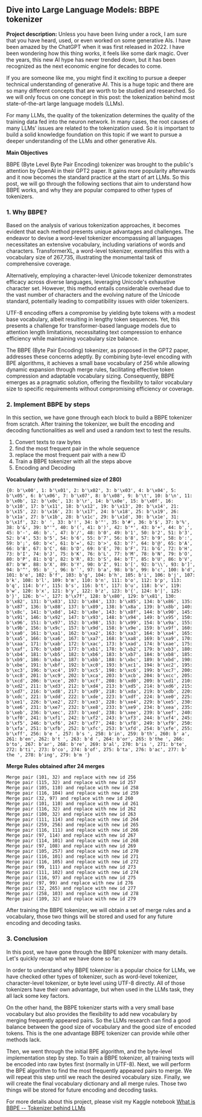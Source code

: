 ## Dive into Large Language Models: BBPE tokenizer
**Project description:** 
Unless you have been living under a rock, I am sure that you have heard, used, or even worked on some generative AIs. I have been amazed by the ChatGPT when it was first released in 2022. I have been wondering how this thing works, it feels like some dark magic. Over the years, this new AI hype has never trended down, but it has been recognized as the next economic engine for decades to come.

If you are someone like me, you might find it exciting to pursue a deeper technical understanding of generative AI. This is a huge topic and there are so many different concepts that are worth to be studied and researched. So we will only focus on one concept in this post: the tokenization behind most state-of-the-art large language models (LLMs).

For many LLMs, the quality of the tokenization determines the quality of the training data fed into the neuron network. In many cases, the root causes of many LLMs' issues are related to the tokenization used. So it is important to build a solid knowledge foundation on this topic if we want to pursue a deeper understanding of the LLMs and other generative AIs.

**Main Objectives**

BBPE (Byte Level Byte Pair Encoding) tokenizer was brought to the public's attention by OpenAI in their GPT2 paper. It gains more popularity afterwards and it now becomes the standard practice at the start of art LLMs. So this post, we will go through the following sections that aim to understand how BBPE works, and why they are popular compared to other types of tokenizers.

### 1. Why BBPE? 


Based on the analysis of various tokenization approaches, it becomes evident that each method presents unique advantages and challenges. The endeavor to devise a word-level tokenizer encompassing all languages necessitates an extensive vocabulary, including variations of words and characters. TransformerXL, a word-level tokenizer, exemplifies this with a vocabulary size of 267,735, illustrating the monumental task of comprehensive coverage.

Alternatively, employing a character-level Unicode tokenizer demonstrates efficacy across diverse languages, leveraging Unicode's exhaustive character set. However, this method entails considerable overhead due to the vast number of characters and the evolving nature of the Unicode standard, potentially leading to compatibility issues with older tokenizers.

UTF-8 encoding offers a compromise by yielding byte tokens with a modest base vocabulary, albeit resulting in lengthy token sequences. Yet, this presents a challenge for transformer-based language models due to attention length limitations, necessitating text compression to enhance efficiency while maintaining vocabulary size balance.

The BBPE (Byte Pair Encoding) tokenizer, as proposed in the GPT2 paper, addresses these concerns adeptly. By combining byte-level encoding with BPE algorithms, it achieves a small base vocabulary of 256 while allowing dynamic expansion through merge rules, facilitating effective token compression and adaptable vocabulary sizing. Consequently, BBPE emerges as a pragmatic solution, offering the flexibility to tailor vocabulary size to specific requirements without compromising efficiency or coverage.

### 2. Implement BBPE by steps

In this section, we have gone through each block to build a BBPE tokenizer from scratch. After training the tokenizer, we built the encoding and decoding functionalities as well and used a random text to test the results. 

1. Convert texts to raw bytes
2. find the most frequent pair in the whole sequence
3. replace the most frequent pair with a new ID
4. Train a BBPE tokenizer with all the steps above
5. Encoding and Decoding

**Vocabulary (with predetermined size of 280)**
```
{0: b'\x00', 1: b'\x01', 2: b'\x02', 3: b'\x03', 4: b'\x04', 5: b'\x05', 6: b'\x06', 7: b'\x07', 8: b'\x08', 9: b'\t', 10: b'\n', 11: b'\x0b', 12: b'\x0c', 13: b'\r', 14: b'\x0e', 15: b'\x0f', 16: b'\x10', 17: b'\x11', 18: b'\x12', 19: b'\x13', 20: b'\x14', 21: b'\x15', 22: b'\x16', 23: b'\x17', 24: b'\x18', 25: b'\x19', 26: b'\x1a', 27: b'\x1b', 28: b'\x1c', 29: b'\x1d', 30: b'\x1e', 31: b'\x1f', 32: b' ', 33: b'!', 34: b'"', 35: b'#', 36: b'$', 37: b'%', 38: b'&', 39: b"'", 40: b'(', 41: b')', 42: b'*', 43: b'+', 44: b',', 45: b'-', 46: b'.', 47: b'/', 48: b'0', 49: b'1', 50: b'2', 51: b'3', 52: b'4', 53: b'5', 54: b'6', 55: b'7', 56: b'8', 57: b'9', 58: b':', 59: b';', 60: b'<', 61: b'=', 62: b'>', 63: b'?', 64: b'@', 65: b'A', 66: b'B', 67: b'C', 68: b'D', 69: b'E', 70: b'F', 71: b'G', 72: b'H', 73: b'I', 74: b'J', 75: b'K', 76: b'L', 77: b'M', 78: b'N', 79: b'O', 80: b'P', 81: b'Q', 82: b'R', 83: b'S', 84: b'T', 85: b'U', 86: b'V', 87: b'W', 88: b'X', 89: b'Y', 90: b'Z', 91: b'[', 92: b'\\', 93: b']', 94: b'^', 95: b'_', 96: b'`', 97: b'a', 98: b'b', 99: b'c', 100: b'd', 101: b'e', 102: b'f', 103: b'g', 104: b'h', 105: b'i', 106: b'j', 107: b'k', 108: b'l', 109: b'm', 110: b'n', 111: b'o', 112: b'p', 113: b'q', 114: b'r', 115: b's', 116: b't', 117: b'u', 118: b'v', 119: b'w', 120: b'x', 121: b'y', 122: b'z', 123: b'{', 124: b'|', 125: b'}', 126: b'~', 127: b'\x7f', 128: b'\x80', 129: b'\x81', 130: b'\x82', 131: b'\x83', 132: b'\x84', 133: b'\x85', 134: b'\x86', 135: b'\x87', 136: b'\x88', 137: b'\x89', 138: b'\x8a', 139: b'\x8b', 140: b'\x8c', 141: b'\x8d', 142: b'\x8e', 143: b'\x8f', 144: b'\x90', 145: b'\x91', 146: b'\x92', 147: b'\x93', 148: b'\x94', 149: b'\x95', 150: b'\x96', 151: b'\x97', 152: b'\x98', 153: b'\x99', 154: b'\x9a', 155: b'\x9b', 156: b'\x9c', 157: b'\x9d', 158: b'\x9e', 159: b'\x9f', 160: b'\xa0', 161: b'\xa1', 162: b'\xa2', 163: b'\xa3', 164: b'\xa4', 165: b'\xa5', 166: b'\xa6', 167: b'\xa7', 168: b'\xa8', 169: b'\xa9', 170: b'\xaa', 171: b'\xab', 172: b'\xac', 173: b'\xad', 174: b'\xae', 175: b'\xaf', 176: b'\xb0', 177: b'\xb1', 178: b'\xb2', 179: b'\xb3', 180: b'\xb4', 181: b'\xb5', 182: b'\xb6', 183: b'\xb7', 184: b'\xb8', 185: b'\xb9', 186: b'\xba', 187: b'\xbb', 188: b'\xbc', 189: b'\xbd', 190: b'\xbe', 191: b'\xbf', 192: b'\xc0', 193: b'\xc1', 194: b'\xc2', 195: b'\xc3', 196: b'\xc4', 197: b'\xc5', 198: b'\xc6', 199: b'\xc7', 200: b'\xc8', 201: b'\xc9', 202: b'\xca', 203: b'\xcb', 204: b'\xcc', 205: b'\xcd', 206: b'\xce', 207: b'\xcf', 208: b'\xd0', 209: b'\xd1', 210: b'\xd2', 211: b'\xd3', 212: b'\xd4', 213: b'\xd5', 214: b'\xd6', 215: b'\xd7', 216: b'\xd8', 217: b'\xd9', 218: b'\xda', 219: b'\xdb', 220: b'\xdc', 221: b'\xdd', 222: b'\xde', 223: b'\xdf', 224: b'\xe0', 225: b'\xe1', 226: b'\xe2', 227: b'\xe3', 228: b'\xe4', 229: b'\xe5', 230: b'\xe6', 231: b'\xe7', 232: b'\xe8', 233: b'\xe9', 234: b'\xea', 235: b'\xeb', 236: b'\xec', 237: b'\xed', 238: b'\xee', 239: b'\xef', 240: b'\xf0', 241: b'\xf1', 242: b'\xf2', 243: b'\xf3', 244: b'\xf4', 245: b'\xf5', 246: b'\xf6', 247: b'\xf7', 248: b'\xf8', 249: b'\xf9', 250: b'\xfa', 251: b'\xfb', 252: b'\xfc', 253: b'\xfd', 254: b'\xfe', 255: b'\xff', 256: b'e ', 257: b's ', 258: b'in', 259: b'th', 260: b' a', 261: b'en', 262: b't ', 263: b'd ', 264: b'or', 265: b'the ', 266: b'to', 267: b'ar', 268: b're', 269: b'al', 270: b'is ', 271: b'te', 272: b'ti', 273: b'co', 274: b'of', 275: b'ta', 276: b'ac', 277: b' the ', 278: b'ing', 279: b'm '}
```

**Merge Rules obtained after 24 merges**
```
Merge pair (101, 32) and replace with new id 256
Merge pair (115, 32) and replace with new id 257
Merge pair (105, 110) and replace with new id 258
Merge pair (116, 104) and replace with new id 259
Merge pair (32, 97) and replace with new id 260
Merge pair (101, 110) and replace with new id 261
Merge pair (116, 32) and replace with new id 262
Merge pair (100, 32) and replace with new id 263
Merge pair (111, 114) and replace with new id 264
Merge pair (259, 256) and replace with new id 265
Merge pair (116, 111) and replace with new id 266
Merge pair (97, 114) and replace with new id 267
Merge pair (114, 101) and replace with new id 268
Merge pair (97, 108) and replace with new id 269
Merge pair (105, 257) and replace with new id 270
Merge pair (116, 101) and replace with new id 271
Merge pair (116, 105) and replace with new id 272
Merge pair (99, 111) and replace with new id 273
Merge pair (111, 102) and replace with new id 274
Merge pair (116, 97) and replace with new id 275
Merge pair (97, 99) and replace with new id 276
Merge pair (32, 265) and replace with new id 277
Merge pair (258, 103) and replace with new id 278
Merge pair (109, 32) and replace with new id 279
```
After training the BBPE tokenizer, we will obtain a set of merge rules and a vocabulary, those two things will be stored and used for any future encoding and decoding tasks. 

### 3. Conclusion

In this post, we have gone through the BBPE tokenizer with many details. Let's quickly recap what we have done so far:

In order to understand why BBPE tokenizer is a popular choice for LLMs, we have checked other types of tokenizer, such as word-level tokenizer, character-level tokenizer, or byte level using UTF-8 directly. All of those tokenizers have their own advantage, but when used in the LLMs task, they all lack some key factors.

On the other hand, the BBPE tokenizer starts with a very small base vocabulary but also provides the flexibility to add new vocabulary by merging frequently appeared pairs. So the LLMs research can find a good balance between the good size of vocabulary and the good size of encoded tokens. This is the one advantage BBPE tokenizer can provide while other methods lack.

Then, we went through the initial BPE algorithm, and the byte-level implementation step by step. To train a BBPE tokenizer, all training texts will be encoded into raw bytes first (normally in UTF-8). Next, we will perform the BPE algorithm to find the most frequently appeared pairs to merge. We will repeat this step until we reach the desired vocabulary size. Finally, we will create the final vocabulary dictionary and all merge rules. Those two things will be stored for future encoding and decoding tasks.

For more details about this project, please visit my Kaggle notebook [What is BBPE -- Tokenizer behind LLMs](https://www.kaggle.com/code/binfeng2021/computer-vision-yolov8-on-traffic-detection)
